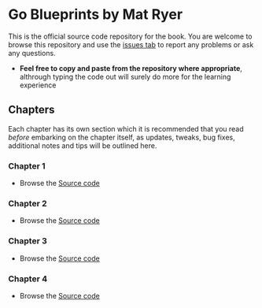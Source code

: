 # Go Blueprints by Mat Ryer

This is the official source code repository for the book.  You are welcome to browse this repository and use the [issues tab](https://github.com/matryer/goblueprints/issues) to report any problems or ask any questions.

  * **Feel free to copy and paste from the repository where appropriate**, althrough typing the code out will surely do more for the learning experience

## Chapters

Each chapter has its own section which it is recommended that you read _before_ embarking on the chapter itself, as updates, tweaks, bug fixes, additional notes and tips will be outlined here.

### Chapter 1

  * Browse the [Source code](https://github.com/matryer/goblueprints/tree/master/chapter1)
  
### Chapter 2
  
  * Browse the [Source code](https://github.com/matryer/goblueprints/tree/master/chapter2)
  
### Chapter 3
  
  * Browse the [Source code](https://github.com/matryer/goblueprints/tree/master/chapter3)
  
### Chapter 4
  
  * Browse the [Source code](https://github.com/matryer/goblueprints/tree/master/chapter4)
